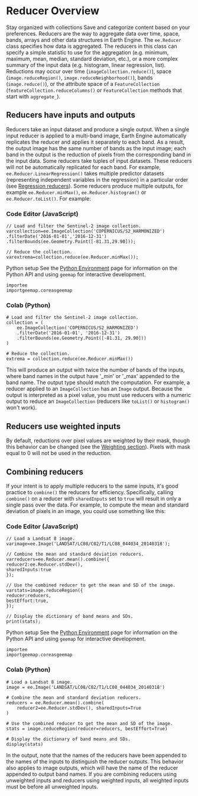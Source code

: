  
#  Reducer Overview
Stay organized with collections  Save and categorize content based on your preferences. 
Reducers are the way to aggregate data over time, space, bands, arrays and other data structures in Earth Engine. The `ee.Reducer` class specifies how data is aggregated. The reducers in this class can specify a simple statistic to use for the aggregation (e.g. minimum, maximum, mean, median, standard deviation, etc.), or a more complex summary of the input data (e.g. histogram, linear regression, list). Reductions may occur over time (`imageCollection.reduce()`), space (`image.reduceRegion()`, `image.reduceNeighborhood()`), bands (`image.reduce()`), or the attribute space of a `FeatureCollection` (`featureCollection.reduceColumns()` or `FeatureCollection` methods that start with `aggregate_`). 
## Reducers have inputs and outputs
Reducers take an input dataset and produce a single output. When a single input reducer is applied to a multi-band image, Earth Engine automatically replicates the reducer and applies it separately to each band. As a result, the output image has the same number of bands as the input image; each band in the output is the reduction of pixels from the corresponding band in the input data. Some reducers take tuples of input datasets. These reducers will not be automatically replicated for each band. For example, `ee.Reducer.LinearRegression()` takes multiple predictor datasets (representing independent variables in the regression) in a particular order (see [Regression reducers](https://developers.google.com/earth-engine/guides/reducers_regression)). 
Some reducers produce multiple outputs, for example `ee.Reducer.minMax()`, `ee.Reducer.histogram()` or `ee.Reducer.toList()`. For example: 
### Code Editor (JavaScript)
```
// Load and filter the Sentinel-2 image collection.
varcollection=ee.ImageCollection('COPERNICUS/S2_HARMONIZED')
.filterDate('2016-01-01','2016-12-31')
.filterBounds(ee.Geometry.Point([-81.31,29.90]));

// Reduce the collection.
varextrema=collection.reduce(ee.Reducer.minMax());
```

Python setup
See the [ Python Environment](https://developers.google.com/earth-engine/guides/python_install) page for information on the Python API and using `geemap` for interactive development.
```
importee
importgeemap.coreasgeemap
```

### Colab (Python)
```
# Load and filter the Sentinel-2 image collection.
collection = (
    ee.ImageCollection('COPERNICUS/S2_HARMONIZED')
    .filterDate('2016-01-01', '2016-12-31')
    .filterBounds(ee.Geometry.Point([-81.31, 29.90]))
)

# Reduce the collection.
extrema = collection.reduce(ee.Reducer.minMax())
```

This will produce an output with twice the number of bands of the inputs, where band names in the output have '_min' or '_max' appended to the band name. 
The output type should match the computation. For example, a reducer applied to an `ImageCollection` has an `Image` output. Because the output is interpreted as a pixel value, you must use reducers with a numeric output to reduce an `ImageCollection` (reducers like `toList()` or `histogram()` won't work). 
## Reducers use weighted inputs
By default, reductions over pixel values are weighted by their mask, though this behavior can be changed (see the [Weighting section](https://developers.google.com/earth-engine/guides/reducers_weighting)). Pixels with mask equal to 0 will not be used in the reduction. 
## Combining reducers
If your intent is to apply multiple reducers to the same inputs, it's good practice to `combine()` the reducers for efficiency. Specifically, calling `combine()` on a reducer with `sharedInputs` set to `true` will result in only a single pass over the data. For example, to compute the mean and standard deviation of pixels in an image, you could use something like this: 
### Code Editor (JavaScript)
```
// Load a Landsat 8 image.
varimage=ee.Image('LANDSAT/LC08/C02/T1/LC08_044034_20140318');

// Combine the mean and standard deviation reducers.
varreducers=ee.Reducer.mean().combine({
reducer2:ee.Reducer.stdDev(),
sharedInputs:true
});

// Use the combined reducer to get the mean and SD of the image.
varstats=image.reduceRegion({
reducer:reducers,
bestEffort:true,
});

// Display the dictionary of band means and SDs.
print(stats);
```

Python setup
See the [ Python Environment](https://developers.google.com/earth-engine/guides/python_install) page for information on the Python API and using `geemap` for interactive development.
```
importee
importgeemap.coreasgeemap
```

### Colab (Python)
```
# Load a Landsat 8 image.
image = ee.Image('LANDSAT/LC08/C02/T1/LC08_044034_20140318')

# Combine the mean and standard deviation reducers.
reducers = ee.Reducer.mean().combine(
    reducer2=ee.Reducer.stdDev(), sharedInputs=True
)

# Use the combined reducer to get the mean and SD of the image.
stats = image.reduceRegion(reducer=reducers, bestEffort=True)

# Display the dictionary of band means and SDs.
display(stats)
```

In the output, note that the names of the reducers have been appended to the names of the inputs to distinguish the reducer outputs. This behavior also applies to image outputs, which will have the name of the reducer appended to output band names. 
If you are combining reducers using unweighted inputs and reducers using weighted inputs, all weighted inputs must be before all unweighted inputs. 
